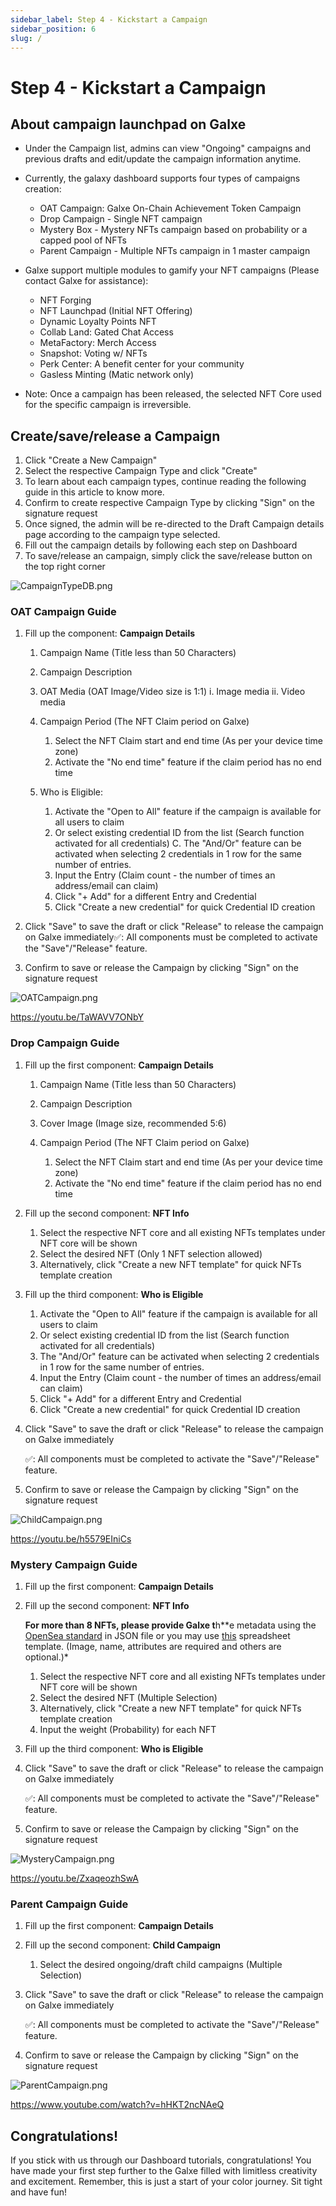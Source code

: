 ```yaml
---
sidebar_label: Step 4 - Kickstart a Campaign
sidebar_position: 6
slug: /
---
```

# Step 4 - Kickstart a Campaign

## About campaign launchpad on Galxe

* Under the Campaign list, admins can view "Ongoing" campaigns and previous drafts and edit/update the campaign information anytime.
* Currently, the galaxy dashboard supports four types of campaigns creation:

  * OAT Campaign: Galxe On-Chain Achievement Token Campaign
  * Drop Campaign - Single NFT campaign
  * Mystery Box - Mystery NFTs campaign based on probability or a capped pool of NFTs
  * Parent Campaign - Multiple NFTs campaign in 1 master campaign
* Galxe support multiple modules to gamify your NFT campaigns (Please contact Galxe for assistance):

  * NFT Forging
  * NFT Launchpad (Initial NFT Offering)
  * Dynamic Loyalty Points NFT
  * Collab Land: Gated Chat Access
  * MetaFactory: Merch Access
  * Snapshot: Voting w/ NFTs
  * Perk Center: A benefit center for your community
  * Gasless Minting (Matic network only)
* Note: Once a campaign has been released, the selected NFT Core used for the specific campaign is irreversible.

## Create/save/release a Campaign

1. Click "Create a New Campaign"
2. Select the respective Campaign Type and click "Create"
3. To learn about each campaign types, continue reading the following guide in this article to know more.
4. Confirm to create respective Campaign Type by clicking "Sign" on the signature request
5. Once signed, the admin will be re-directed to the Draft Campaign details page according to the campaign type selected.
6. Fill out the campaign details by following each step on Dashboard
7. To save/release an campaign, simply click the save/release button on the top right corner

![CampaignTypeDB.png](assets/CampaignTypeDB.png)

### OAT Campaign Guide

1. Fill up the component: **Campaign Details**

   1. Campaign Name (Title less than 50 Characters)
   2. Campaign Description
   3. OAT Media  (OAT Image/Video size is 1:1)
      i. Image media
      ii. Video media
   4. Campaign Period (The NFT Claim period on Galxe)

      1. Select the NFT Claim start and end time (As per your device time zone)
      2. Activate the "No end time" feature if the claim period has no end time
   5. Who is Eligible:

      1. Activate the "Open to All" feature if the campaign is available for all users to claim
      2. Or select existing credential ID from the list (Search function activated for all credentials)
         C. The "And/Or" feature can be activated when selecting 2 credentials in 1 row for the same number of entries.
      3. Input the Entry (Claim count - the number of times an address/email can claim)
      4. Click "+ Add" for a different Entry and Credential
      5. Click "Create a new credential" for quick Credential ID creation
2. Click "Save" to save the draft or click "Release" to release the campaign on Galxe immediately✅: All components must be completed to activate the "Save"/"Release" feature.
3. Confirm to save or release the Campaign by clicking "Sign" on the signature request

![OATCampaign.png](assets/OATCampaign.png)

<https://youtu.be/TaWAVV7ONbY>

### Drop Campaign Guide

1. Fill up the first component: **Campaign Details**

   1. Campaign Name (Title less than 50 Characters)
   2. Campaign Description
   3. Cover Image (Image size, recommended 5:6)
   4. Campaign Period (The NFT Claim period on Galxe)

      1. Select the NFT Claim start and end time (As per your device time zone)
      2. Activate the "No end time" feature if the claim period has no end time
2. Fill up the second component: **NFT Info**

   1. Select the respective NFT core and all existing NFTs templates under NFT core will be shown
   2. Select the desired NFT (Only 1 NFT selection allowed)
   3. Alternatively, click "Create a new NFT template" for quick NFTs template creation
3. Fill up the third component: **Who is Eligible**

   1. Activate the "Open to All" feature if the campaign is available for all users to claim
   2. Or select existing credential ID from the list (Search function activated for all credentials)
   3. The "And/Or" feature can be activated when selecting 2 credentials in 1 row for the same number of entries.
   4. Input the Entry (Claim count - the number of times an address/email can claim)
   5. Click "+ Add" for a different Entry and Credential
   6. Click "Create a new credential" for quick Credential ID creation
4. Click "Save" to save the draft or click "Release" to release the campaign on Galxe immediately

   ✅: All components must be completed to activate the "Save"/"Release" feature.
5. Confirm to save or release the Campaign by clicking "Sign" on the signature request

![ChildCampaign.png](assets/ChildCampaign.png)

<https://youtu.be/h5579EIniCs>

### Mystery Campaign Guide

1. Fill up the first component: **Campaign Details**
2. Fill up the second component: **NFT Info**

   **For more than 8 NFTs, please provide Galxe t**h**e metadata using the [OpenSea standard](https://docs.opensea.io/docs/metadata-standards) in JSON file or you may use [this](https://docs.google.com/spreadsheets/d/1r-yoW7AWHHJgU-byVyYR78W68SXVF6DQ/edit#gid=1378905338) spreadsheet template. (Image, name, attributes are required and others are optional.)*

   1. Select the respective NFT core and all existing NFTs templates under NFT core will be shown
   2. Select the desired NFT (Multiple Selection)
   3. Alternatively, click "Create a new NFT template" for quick NFTs template creation
   4. Input the weight (Probability) for each NFT
3. Fill up the third component: **Who is Eligible**
4. Click "Save" to save the draft or click "Release" to release the campaign on Galxe immediately

   ✅: All components must be completed to activate the "Save"/"Release" feature.
5. Confirm to save or release the Campaign by clicking "Sign" on the signature request

![MysteryCampaign.png](assets/MysteryCampaign.png)

<https://youtu.be/ZxaqeozhSwA>

### Parent Campaign Guide

1. Fill up the first component: **Campaign Details**
2. Fill up the second component: **Child Campaign**

   1. Select the desired ongoing/draft child campaigns (Multiple Selection)
3. Click "Save" to save the draft or click "Release" to release the campaign on Galxe immediately

   ✅: All components must be completed to activate the "Save"/"Release" feature.
4. Confirm to save or release the Campaign by clicking "Sign" on the signature request

![ParentCampaign.png](assets/ParentCampaign.png)

<https://www.youtube.com/watch?v=hHKT2ncNAeQ>

## Congratulations!

If you stick with us through our Dashboard tutorials, congratulations! You have made your first step further to the Galxe filled with limitless creativity and excitement. Remember, this is just a start of your color journey. Sit tight and have fun!